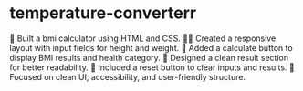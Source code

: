 # temperature-converterr
	Built a bmi calculator using HTML and CSS.
  Created a responsive layout with input fields for height and weight.
    Added a calculate button to display BMI results and health category.
    Designed a clean result section for better readability.
    Included a reset button to clear inputs and results.
    Focused on clean UI, accessibility, and user-friendly structure.

